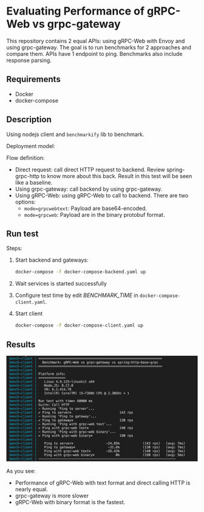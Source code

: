 # Evaluating Performance of gRPC-Web vs grpc-gateway

This repository contains 2 equal APIs: using gRPC-Web with Envoy and using grpc-gateway. The goal is to run benchmarks for 2 approaches and compare them. APIs have 1 endpoint to ping. Benchmarks also include response parsing.

## Requirements

- Docker
- docker-compose

## Description

Using nodejs client and `benchmarkify` lib to benchmark.

Deployment model:

Flow definition:

- Direct request: call direct HTTP request to backend. Review spring-grpc-http to know more about this back. Result in this test will be seen like a baseline.
- Using grpc-gateway: call backend by using grpc-gateway.
- Using gRPC-Web: using gRPC-Web to call to backend. There are two options:
  - `mode=grpcwebtext`: Payload are base64-encoded.
  - `mode=grpcweb`: Payload are in the binary protobuf format.

## Run test

Steps:

  1. Start backend and gateways:
  
      ```sh
      docker-compose -f docker-compose-backend.yaml up
      ```
  1. Wait services is started successfully
  1. Configure test time by edit *BENCHMARK_TIME* in `docker-compose-client.yaml`.
  1. Start client
  
      ```sh
      docker-compose -f docker-compose-client.yaml up
      ```
  
## Results

![result](./images/result.png)

As you see:
- Performance of gRPC-Web with text format and  direct calling HTTP is nearly equal.
- grpc-gateway is more slower
- gRPC-Web with binary format is the fastest.
